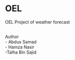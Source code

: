 # OEL
OEL Project of weather forecast

<br>
Author
<br>
 - Abdus Samad
<br>
 - Hamza Nasir
 <br>
-Talha Bin Sajid